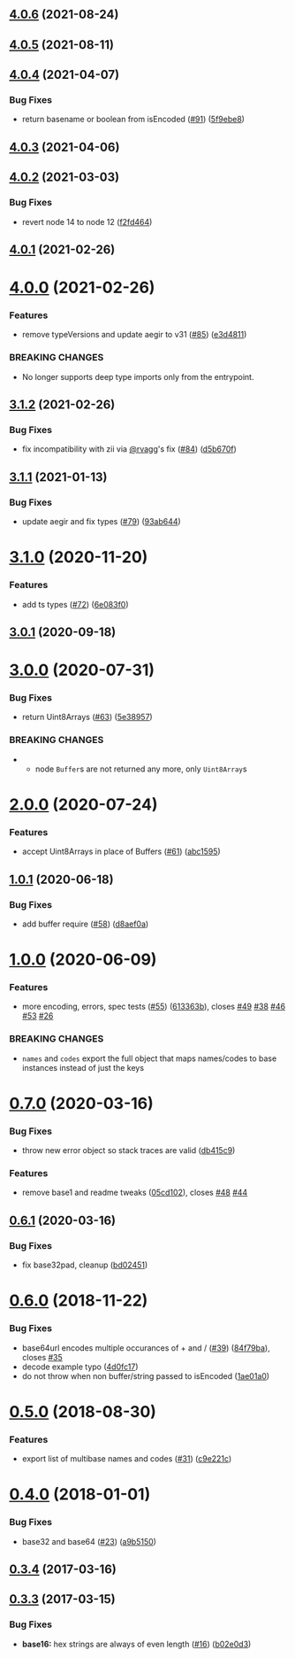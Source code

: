 ## [4.0.6](https://github.com/multiformats/js-multibase/compare/v4.0.5...v4.0.6) (2021-08-24)



<a name="4.0.5"></a>
## [4.0.5](https://github.com/multiformats/js-multibase/compare/v4.0.4...v4.0.5) (2021-08-11)



## [4.0.4](https://github.com/multiformats/js-multibase/compare/v4.0.3...v4.0.4) (2021-04-07)


### Bug Fixes

* return basename or boolean from isEncoded ([#91](https://github.com/multiformats/js-multibase/issues/91)) ([5f9ebe8](https://github.com/multiformats/js-multibase/commit/5f9ebe8b2cc3c9c7362b3ede23ac99ff02f42423))



## [4.0.3](https://github.com/multiformats/js-multibase/compare/v4.0.2...v4.0.3) (2021-04-06)



## [4.0.2](https://github.com/multiformats/js-multibase/compare/v4.0.1...v4.0.2) (2021-03-03)


### Bug Fixes

* revert node 14 to node 12 ([f2fd464](https://github.com/multiformats/js-multibase/commit/f2fd46444e908124397c5c2c5cf6fb4a7acc46df))



## [4.0.1](https://github.com/multiformats/js-multibase/compare/v4.0.0...v4.0.1) (2021-02-26)



# [4.0.0](https://github.com/multiformats/js-multibase/compare/v3.1.2...v4.0.0) (2021-02-26)


### Features

* remove typeVersions and update aegir to v31 ([#85](https://github.com/multiformats/js-multibase/issues/85)) ([e3d4811](https://github.com/multiformats/js-multibase/commit/e3d48114083cbc6f0f3606e41c0e3e4b743e88f7))


### BREAKING CHANGES

* No longer supports deep type imports only from the entrypoint.



## [3.1.2](https://github.com/multiformats/js-multibase/compare/v3.1.1...v3.1.2) (2021-02-26)


### Bug Fixes

* fix incompatibility with zii via [@rvagg](https://github.com/rvagg)'s fix ([#84](https://github.com/multiformats/js-multibase/issues/84)) ([d5b670f](https://github.com/multiformats/js-multibase/commit/d5b670fbaab941a47f6ece1ff39870bfa394065e))



## [3.1.1](https://github.com/multiformats/js-multibase/compare/v3.1.0...v3.1.1) (2021-01-13)


### Bug Fixes

* update aegir and fix types ([#79](https://github.com/multiformats/js-multibase/issues/79)) ([93ab644](https://github.com/multiformats/js-multibase/commit/93ab644c6b7b239b5c87e86ed1fd5c40c58a2a8b))



# [3.1.0](https://github.com/multiformats/js-multibase/compare/v3.0.1...v3.1.0) (2020-11-20)


### Features

* add ts types ([#72](https://github.com/multiformats/js-multibase/issues/72)) ([6e083f0](https://github.com/multiformats/js-multibase/commit/6e083f0353835c3598dfa2e61a86016a8ec85f75))



<a name="3.0.1"></a>
## [3.0.1](https://github.com/multiformats/js-multibase/compare/v3.0.0...v3.0.1) (2020-09-18)



<a name="3.0.0"></a>
# [3.0.0](https://github.com/multiformats/js-multibase/compare/v2.0.0...v3.0.0) (2020-07-31)


### Bug Fixes

* return Uint8Arrays ([#63](https://github.com/multiformats/js-multibase/issues/63)) ([5e38957](https://github.com/multiformats/js-multibase/commit/5e38957))


### BREAKING CHANGES

* - node `Buffer`s are not returned any more, only `Uint8Array`s



<a name="2.0.0"></a>
# [2.0.0](https://github.com/multiformats/js-multibase/compare/v1.0.1...v2.0.0) (2020-07-24)


### Features

* accept Uint8Arrays in place of Buffers ([#61](https://github.com/multiformats/js-multibase/issues/61)) ([abc1595](https://github.com/multiformats/js-multibase/commit/abc1595))



<a name="1.0.1"></a>
## [1.0.1](https://github.com/multiformats/js-multibase/compare/v1.0.0...v1.0.1) (2020-06-18)


### Bug Fixes

* add buffer require ([#58](https://github.com/multiformats/js-multibase/issues/58)) ([d8aef0a](https://github.com/multiformats/js-multibase/commit/d8aef0a))



<a name="1.0.0"></a>
# [1.0.0](https://github.com/multiformats/js-multibase/compare/v0.7.0...v1.0.0) (2020-06-09)


### Features

* more encoding, errors, spec tests ([#55](https://github.com/multiformats/js-multibase/issues/55)) ([613363b](https://github.com/multiformats/js-multibase/commit/613363b)), closes [#49](https://github.com/multiformats/js-multibase/issues/49) [#38](https://github.com/multiformats/js-multibase/issues/38) [#46](https://github.com/multiformats/js-multibase/issues/46) [#53](https://github.com/multiformats/js-multibase/issues/53) [#26](https://github.com/multiformats/js-multibase/issues/26)


### BREAKING CHANGES

* `names` and `codes` export the full object that maps names/codes to base instances instead of just the keys



<a name="0.7.0"></a>
# [0.7.0](https://github.com/multiformats/js-multibase/compare/v0.6.1...v0.7.0) (2020-03-16)


### Bug Fixes

* throw new error object so stack traces are valid ([db415c9](https://github.com/multiformats/js-multibase/commit/db415c9))


### Features

* remove base1 and readme tweaks ([05cd102](https://github.com/multiformats/js-multibase/commit/05cd102)), closes [#48](https://github.com/multiformats/js-multibase/issues/48) [#44](https://github.com/multiformats/js-multibase/issues/44)



<a name="0.6.1"></a>
## [0.6.1](https://github.com/multiformats/js-multibase/compare/v0.6.0...v0.6.1) (2020-03-16)


### Bug Fixes

* fix base32pad, cleanup ([bd02451](https://github.com/multiformats/js-multibase/commit/bd02451))



<a name="0.6.0"></a>
# [0.6.0](https://github.com/multiformats/js-multibase/compare/v0.5.0...v0.6.0) (2018-11-22)


### Bug Fixes

* base64url encodes multiple occurances of + and / ([#39](https://github.com/multiformats/js-multibase/issues/39)) ([84f79ba](https://github.com/multiformats/js-multibase/commit/84f79ba)), closes [#35](https://github.com/multiformats/js-multibase/issues/35)
* decode example typo ([4d0fc17](https://github.com/multiformats/js-multibase/commit/4d0fc17))
* do not throw when non buffer/string passed to isEncoded ([1ae01a0](https://github.com/multiformats/js-multibase/commit/1ae01a0))



<a name="0.5.0"></a>
# [0.5.0](https://github.com/multiformats/js-multibase/compare/v0.4.0...v0.5.0) (2018-08-30)


### Features

* export list of multibase names and codes ([#31](https://github.com/multiformats/js-multibase/issues/31)) ([c9e221c](https://github.com/multiformats/js-multibase/commit/c9e221c))



<a name="0.4.0"></a>
# [0.4.0](https://github.com/multiformats/js-multibase/compare/v0.3.4...v0.4.0) (2018-01-01)


### Bug Fixes

* base32 and base64 ([#23](https://github.com/multiformats/js-multibase/issues/23)) ([a9b5150](https://github.com/multiformats/js-multibase/commit/a9b5150))



<a name="0.3.4"></a>
## [0.3.4](https://github.com/multiformats/js-multibase/compare/v0.3.3...v0.3.4) (2017-03-16)



<a name="0.3.3"></a>
## [0.3.3](https://github.com/multiformats/js-multibase/compare/v0.3.2...v0.3.3) (2017-03-15)


### Bug Fixes

* **base16:** hex strings are always of even length ([#16](https://github.com/multiformats/js-multibase/issues/16)) ([b02e0d3](https://github.com/multiformats/js-multibase/commit/b02e0d3))



